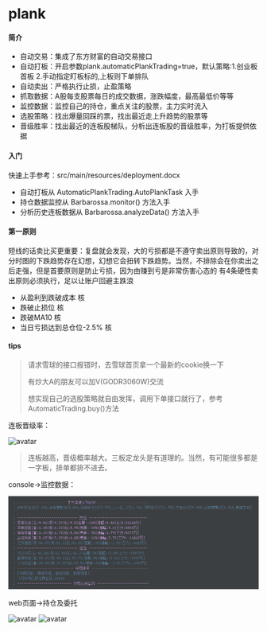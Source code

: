 # plank 


#### 简介

- 自动交易：集成了东方财富的自动交易接口
- 自动打板：开启参数plank.automaticPlankTrading=true，默认策略:1.创业板首板 2.手动指定盯板标的,上板则下单排队
- 自动卖出：严格执行止损，止盈策略
- 抓取数据：A股每支股票每日的成交数据，涨跌幅度，最高最低价等等
- 监控数据：监控自己的持仓，重点关注的股票，主力实时流入
- 选股策略：找出爆量回踩的票，找出最近走上升趋势的股票等
- 晋级胜率：找出最近的连板股梯队，分析出连板股的晋级胜率，为打板提供依据

#### 入门

快速上手参考：src/main/resources/deployment.docx

- 自动打板从 AutomaticPlankTrading.AutoPlankTask 入手
- 持仓数据监控从 Barbarossa.monitor() 方法入手
- 分析历史连板数据从 Barbarossa.analyzeData() 方法入手

#### 第一原则

短线的话卖比买更重要：复盘就会发现，大的亏损都是不遵守卖出原则导致的，对分时图的下跌趋势存在幻想，幻想它会扭转下跌趋势。当然，不排除会在你卖出之后走强，但是首要原则是防止亏损，因为由赚到亏是非常伤害心态的
有4条硬性卖出原则必须执行，足以让账户回避主跌浪

- 从盈利到跌破成本 核
- 跌破止损位 核
- 跌破MA10 核
- 当日亏损达到总仓位-2.5% 核

#### tips

> 请求雪球的接口报错时，去雪球首页拿一个最新的cookie换一下
>
> 有炒大A的朋友可以加V(GODR3060W)交流
>
> 想实现自己的选股策略就自由发挥，调用下单接口就行了，参考AutomaticTrading.buy()方法
>
连板晋级率：

![avatar](./src/main/resources/img/1.png)

> 连板越高，晋级概率越大。三板定龙头是有道理的。当然，有可能很多都是一字板，排单都排不进去。

console->监控数据：

![avatar](./src/main/resources/img/5.png)

web页面->持仓及委托

![avatar](./src/main/resources/img/2.png)
![avatar](./src/main/resources/img/我的持仓.png)
